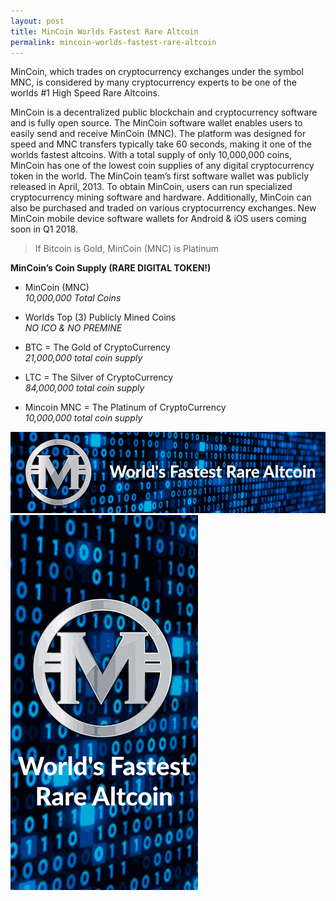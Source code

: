 ```yaml
---
layout: post
title: MinCoin Worlds Fastest Rare Altcoin
permalink: mincoin-worlds-fastest-rare-altcoin
---
```


MinCoin, which trades on cryptocurrency exchanges under the symbol MNC, is considered by many cryptocurrency experts to be one of the worlds #1 High Speed Rare Altcoins.

MinCoin is a decentralized public blockchain and cryptocurrency software and is fully open source. The MinCoin software wallet enables users to easily send and receive MinCoin (MNC). The platform was designed for speed and MNC transfers typically take 60 seconds, making it one of the worlds fastest altcoins. With a total supply of only 10,000,000 coins, MinCoin has one of the lowest coin supplies of any digital cryptocurrency token in the world. The MinCoin team’s first software wallet was publicly released in April, 2013. To obtain MinCoin, users can run specialized cryptocurrency mining software and hardware. Additionally, MinCoin can also be purchased and traded on various cryptocurrency exchanges. New MinCoin mobile device software wallets for Android & iOS users coming soon in Q1 2018.

> If Bitcoin is Gold, MinCoin (MNC) is Platinum

**MinCoin’s Coin Supply (RARE DIGITAL TOKEN!)**

* MinCoin (MNC) <br>
*10,000,000 Total Coins*

* Worlds Top (3) Publicly Mined Coins <br>
*NO ICO & NO PREMINE*

* BTC = The Gold of CryptoCurrency <br>
*21,000,000 total coin supply*

* LTC = The Silver of CryptoCurrency <br>
*84,000,000 total coin supply*

* Mincoin MNC = The Platinum of CryptoCurrency <br>
*10,000,000 total coin supply*


![MinCoin-MNC-worlds-fastest-rare-cryptocurrency](/images/post/MinCoin-MNC-worlds-fastest-rare-cryptocurrency.gif "MinCoin-MNC-worlds-fastest-rare-cryptocurrency")
![MinCoin-MNC-worlds-fastest-rare-altcoin](/images/post/MinCoin-MNC-worlds-fastest-rare-altcoin.gif "MinCoin-MNC-worlds-fastest-rare-altcoin")